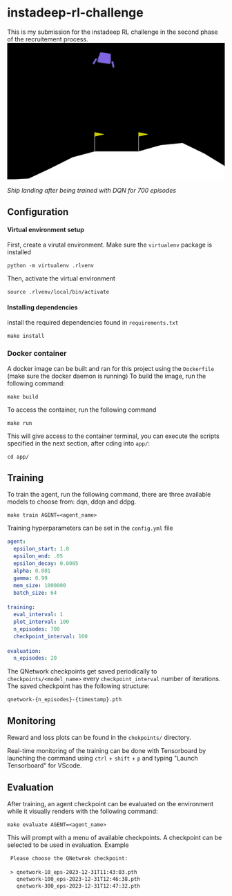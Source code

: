# instadeep-rl-challenge
This is my submission for the instadeep RL challenge in the second phase of the recruitement process.
![Lunar-Landing GIF after training agent using DQN](./artefacts/successful_landing.gif)

*Ship landing after being trained with DQN for 700 episodes*


## Configuration

#### Virtual environment setup
First, create a virutal environment. Make sure the `virtualenv` package is installed
```SHELL
python -m virtualenv .rlvenv
```
Then, activate the virtual environment
```SHELL
source .rlvenv/local/bin/activate
```
#### Installing dependencies
install the required dependencies found in `requirements.txt`
```SHELL
make install
```

### Docker container
A docker image can be built and ran for this project using the `Dockerfile` (make sure the docker daemon is running)
To build the image, run the following command: 
```SHELL
make build
```
To access the container, run the following command
```SHELL
make run
```
This will give access to the container terminal, you can execute the scripts specified in the next section, after cding into `app/`:
```SHELL
cd app/
```

## Training
To train the agent, run the following command, there are three available models to choose from: dqn, ddqn and ddpg.
```SHELL
make train AGENT=<agent_name>
```


Training hyperparameters can be set in the `config.yml` file
```YAML
agent:
  epsilon_start: 1.0
  epsilon_end: .05
  epsilon_decay: 0.0005
  alpha: 0.001
  gamma: 0.99
  mem_size: 1000000
  batch_size: 64

training:
  eval_interval: 1
  plot_interval: 100
  n_episodes: 700
  checkpoint_interval: 100

evaluation:
  n_episodes: 20
```
The QNetwork checkpoints get saved periodically to `checkpoints/<model_name>` every `checkpoint_interval` number of iterations.
The saved checkpoint has the following structure:
```SHELL
qnetwork-{n_episodes}-{timestamp}.pth
```
## Monitoring
Reward and loss plots can be found in the `chekpoints/` directory.

Real-time monitoring of the training can be done with Tensorboard by launching the command using `ctrl` + `shift` + `p` and typing "Launch Tensorboard" for VScode.


## Evaluation
After training, an agent checkpoint can be evaluated on the environment while it visually renders with the following command:
```SHELL
make evaluate AGENT=<agent_name>
```

This will prompt with a menu of available checkpoints. A checkpoint can be selected to be used in evaluation. Example
```
 Please choose the QNetwrok checkpoint:

 > qnetwork-10_eps-2023-12-31T11:43:03.pth
   qnetwork-100_eps-2023-12-31T12:46:38.pth
   qnetwork-300_eps-2023-12-31T12:47:32.pth
```


